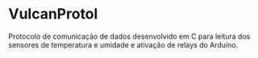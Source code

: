 # VulcanProtol
Protocolo de comunicação de dados desenvolvido em C para leitura dos sensores de temperatura e umidade e ativação de relays do Arduíno.

